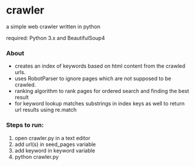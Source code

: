 # crawler
a simple web crawler written in python

required: Python 3.x and BeautifulSoup4  

### About
* creates an index of keywords based on html content from the crawled urls.  
* uses RobotParser to ignore pages which are not supposed to be crawled.  
* ranking algorithm to rank pages for ordered search and finding the best result  
* for keyword lookup matches substrings in index keys as well to return url results using re.match  

### Steps to run:    
1. open crawler.py in a text editor  
2. add url(s) in seed_pages variable  
3. add keyword in keyword variable  
4. python crawler.py
